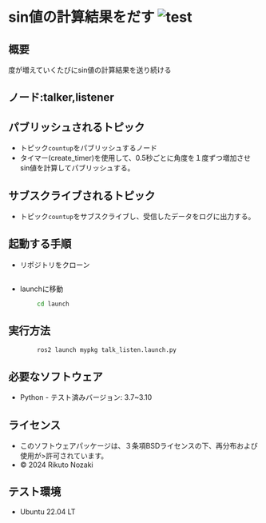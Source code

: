 # sin値の計算結果をだす                                                                                                                                 ![test](https://github.com/rikutonozaki/robosys2024/actions/workflows/test.yml/badge.svg)

## 概要

度が増えていくたびにsin値の計算結果を送り続ける

## ノード:talker,listener



## パブリッシュされるトピック

- トピック```countup```をパブリッシュするノード
- タイマー(create_timer)を使用して、0.5秒ごとに角度を１度ずつ増加させsin値を計算してパブリッシュする。

## サブスクライブされるトピック

- トピック```countup```をサブスクライブし、受信したデータをログに出力する。

## 起動する手順

- リポジトリをクローン
```bash

```

- launchに移動
```bash
        cd launch
```

## 実行方法

```bash
        ros2 launch mypkg talk_listen.launch.py
```

## 必要なソフトウェア
- Python
        - テスト済みバージョン: 3.7~3.10

## ライセンス

- このソフトウェアパッケージは、３条項BSDライセンスの下、再分布および使用が>許可されています。
- © 2024 Rikuto Nozaki

## テスト環境

-  Ubuntu 22.04 LT

